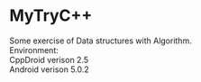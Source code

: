 # MyTryC++ <br/>
Some exercise of Data structures with Algorithm. <br/>
Environment: <br/>
CppDroid verison 2.5 <br/>
Android verison 5.0.2 <br/>
